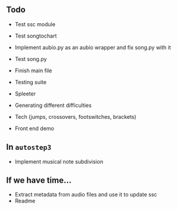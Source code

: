 ## Todo
- Test ssc module
- Test songtochart
- Implement aubio.py as an aubio wrapper and fix song.py with it
- Test song.py
- Finish main file
- Testing suite
- Spleeter

- Generating different difficulties
- Tech (jumps, crossovers, footswitches, brackets)
- Front end demo

## In `autostep3`
- Implement musical note subdivision

## If we have time...
- Extract metadata from audio files and use it to update ssc
- Readme